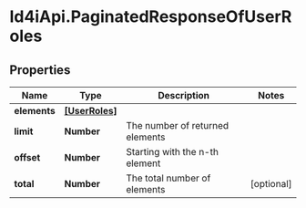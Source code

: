 # Id4iApi.PaginatedResponseOfUserRoles

## Properties
Name | Type | Description | Notes
------------ | ------------- | ------------- | -------------
**elements** | [**[UserRoles]**](UserRoles.md) |  | 
**limit** | **Number** | The number of returned elements | 
**offset** | **Number** | Starting with the n-th element | 
**total** | **Number** | The total number of elements | [optional] 


